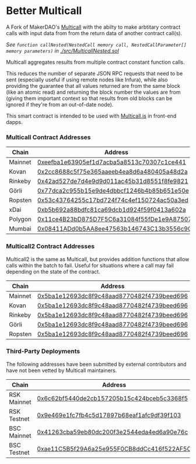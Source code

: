# Better Multicall

A Fork of MakerDAO's [Multicall](https://github.com/makerdao/multicall) with the abilty to make arbtitary contract calls with input data from from the return data of another contract call(s).

*See ``function callNested(NestedCall memory call, NestedCallParameter[] memory parameters)`` in [./src/MulticallNested.sol](https://github.com/DecentralisedTech/multicall/blob/master/src/MulticallNested.sol)*


Multicall aggregates results from multiple contract constant function calls.

This reduces the number of separate JSON RPC requests that need to be sent
(especially useful if using remote nodes like Infura), while also providing the
guarantee that all values returned are from the same block (like an atomic read)
and returning the block number the values are from (giving them important
context so that results from old blocks can be ignored if they're from an
out-of-date node).

This smart contract is intended to be used with
[Multicall.js](https://github.com/makerdao/multicall.js) in front-end dapps.

### Multicall Contract Addresses
| Chain   | Address |
| ------- | ------- |
| Mainnet | [0xeefba1e63905ef1d7acba5a8513c70307c1ce441](https://etherscan.io/address/0xeefba1e63905ef1d7acba5a8513c70307c1ce441#contracts) |
| Kovan   | [0x2cc8688c5f75e365aaeeb4ea8d6a480405a48d2a](https://kovan.etherscan.io/address/0x2cc8688c5f75e365aaeeb4ea8d6a480405a48d2a#contracts) |
| Rinkeby | [0x42ad527de7d4e9d9d011ac45b31d8551f8fe9821](https://rinkeby.etherscan.io/address/0x42ad527de7d4e9d9d011ac45b31d8551f8fe9821#contracts) |
| Görli   | [0x77dca2c955b15e9de4dbbcf1246b4b85b651e50e](https://goerli.etherscan.io/address/0x77dca2c955b15e9de4dbbcf1246b4b85b651e50e#contracts) |
| Ropsten | [0x53c43764255c17bd724f74c4ef150724ac50a3ed](https://ropsten.etherscan.io/address/0x53c43764255c17bd724f74c4ef150724ac50a3ed#code) |
| xDai    | [0xb5b692a88bdfc81ca69dcb1d924f59f0413a602a](https://blockscout.com/poa/dai/address/0xb5b692a88bdfc81ca69dcb1d924f59f0413a602a) |
| Polygon | [0x11ce4B23bD875D7F5C6a31084f55fDe1e9A87507](https://explorer-mainnet.maticvigil.com/address/0x11ce4B23bD875D7F5C6a31084f55fDe1e9A87507/contracts)
| Mumbai  | [0x08411ADd0b5AA8ee47563b146743C13b3556c9Cc](https://explorer-mumbai.maticvigil.com/address/0x08411ADd0b5AA8ee47563b146743C13b3556c9Cc/transactions)

### Multicall2 Contract Addresses
Multicall2 is the same as Multicall, but provides addition functions that allow calls within the batch to fail. Useful for situations where a call may fail depending on the state of the contract.

| Chain   | Address |
| ------- | ------- |
| Mainnet | [0x5ba1e12693dc8f9c48aad8770482f4739beed696](https://etherscan.io/address/0x5ba1e12693dc8f9c48aad8770482f4739beed696#contracts) |
| Kovan   | [0x5ba1e12693dc8f9c48aad8770482f4739beed696](https://kovan.etherscan.io/address/0x5ba1e12693dc8f9c48aad8770482f4739beed696#contracts) |
| Rinkeby | [0x5ba1e12693dc8f9c48aad8770482f4739beed696](https://rinkeby.etherscan.io/address/0x5ba1e12693dc8f9c48aad8770482f4739beed696#contracts) |
| Görli   | [0x5ba1e12693dc8f9c48aad8770482f4739beed696](https://goerli.etherscan.io/address/0x5ba1e12693dc8f9c48aad8770482f4739beed696#contracts) |
| Ropsten | [0x5ba1e12693dc8f9c48aad8770482f4739beed696](https://ropsten.etherscan.io/address/0x5ba1e12693dc8f9c48aad8770482f4739beed696#code) |

### Third-Party Deployments

The following addresses have been submitted by external contributors and have not been vetted by Multicall maintainers.

| Chain   | Address |
| ------- | ------- |
| RSK Mainnet   | [0x6c62bf5440de2cb157205b15c424bceb5c3368f5](https://explorer.rsk.co/address/0x6c62bf5440de2cb157205b15c424bceb5c3368f5) |
| RSK Testnet   | [0x9e469e1fc7fb4c5d17897b68eaf1afc9df39f103](https://explorer.testnet.rsk.co/address/0x9e469e1fc7fb4c5d17897b68eaf1afc9df39f103) |
| BSC Mainnet   | [0x41263cba59eb80dc200f3e2544eda4ed6a90e76c](https://bscscan.com/address/0x41263cba59eb80dc200f3e2544eda4ed6a90e76c) |
| BSC Testnet   | [0xae11C5B5f29A6a25e955F0CB8ddCc416f522AF5C](https://testnet.bscscan.com/address/0xae11c5b5f29a6a25e955f0cb8ddcc416f522af5c) |
